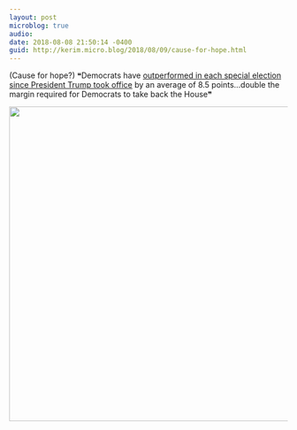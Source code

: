 ```yaml
---
layout: post
microblog: true
audio: 
date: 2018-08-08 21:50:14 -0400
guid: http://kerim.micro.blog/2018/08/09/cause-for-hope.html
---
```

(Cause for hope?) ❝Democrats have [outperformed in each special election since President Trump took office](https://www.axios.com/newsletters/axios-pm-c9111384-1e3b-43fb-887e-7b050739a894.html) by an average of 8.5 points…double the margin required for Democrats to take back the House❞

<img src="http://micro.oxus.net/uploads/2018/fc7c5a7780.jpg" width="600" height="569" />

